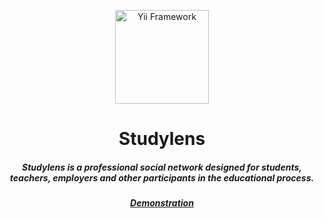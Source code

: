 <div>
    <p align="center"><img src="https://github.com/Kellenon/studylens/assets/48764983/214a57a1-1904-4146-b41e-960ab7be35d2" width="150" alt="Yii Framework" /></p>
    <h1 align="center">Studylens</h1>
    <h5 align="center">Studylens is a professional social network designed for students, teachers, employers and other participants in the educational process.</h5>
    <h5 align="center"><a align="center" href="https://www.youtube.com/watch?v=toA38cjsebk" target="_blank">Demonstration</a></h5>
    <br>
</div>
